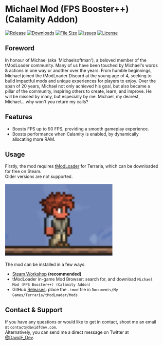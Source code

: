 # Michael Mod (FPS Booster++) (Calamity Addon)
[![Release](https://img.shields.io/github/v/release/DavidF-Dev/Terraria-Michael-Mod?style=flat-square)](https://github.com/DavidF-Dev/Terraria-Michael-Mod/releases/latest)
[![Downloads](https://img.shields.io/steam/downloads/3378163270?style=flat-square)](https://steamcommunity.com/sharedfiles/filedetails/?id=3378163270)
[![File Size](https://img.shields.io/steam/size/3378163270?style=flat-square)](https://steamcommunity.com/sharedfiles/filedetails/?id=3378163270)
[![Issues](https://img.shields.io/github/issues/DavidF-Dev/Terraria-Michael-Mod?style=flat-square)](https://github.com/DavidF-Dev/Terraria-Michael-Mod/issues)
[![License](https://img.shields.io/github/license/DavidF-Dev/Terraria-Michael-Mod?style=flat-square)](https://github.com/DavidF-Dev/Terraria-Michael-Mod/blob/main/LICENSE.md)

## Foreword
In honour of Michael (aka 'Michaelsoftman'), a beloved member of the tModLoader community.
Many of us have been touched by Michael's words & actions in one way or another over the years.
From humble beginnings, Michael joined the tModLoader Discord at the young age of 4, seeking to build impactful mods and unique experiences for players to enjoy. 
Over the span of 20 years, Michael not only achieved his goal, but also became a pillar of the community, inspiring others to create, learn, and improve.
He will be missed by many, but especially by me. Michael, my dearest, Michael... why won't you return my calls?

## Features
- Boosts FPS up to 90 FPS, providing a smooth gameplay experience.
- Boosts performance when Calamity is enabled, by dynamically allocating more RAM.

## Usage

Firstly, the mod requires [tModLoader](https://tmodloader.net/) for Terraria, which can be downloaded for free on Steam.<br>
Older versions are not supported.<br><br>
<img src=".github/mod.png" width=70%></src><br><br>
The mod can be installed in a few ways:

- [Steam Workshop](https://steamcommunity.com/sharedfiles/filedetails/?id=3378163270) **(recommended)**
- tModLoader in-game Mod Browser: search for, and download `Michael Mod (FPS Booster++) (Calamity Addon)`
- GitHub [Releases](https://github.com/DavidF-Dev/Terraria-Michael-Mod/releases): place the `.tmod` file in `Documents/My Games/Terraria/tModLoader/Mods`

## Contact & Support

If you have any questions or would like to get in contact, shoot me an email at `contact@davidfdev.com`.<br>
Alternatively, you can send me a direct message on Twitter at [@DavidF_Dev](https://twitter.com/DavidF_Dev).<br><br>